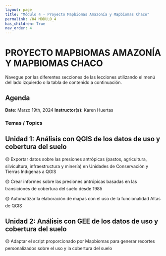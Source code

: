 ```yaml
---
layout: page
title: "Módulo 4 - Proyecto Mapbiomas Amazonía y Mapbiomas Chaco"
permalink: /04_MODULO_4
has_children: True
nav_order: 4
---
```


# PROYECTO MAPBIOMAS AMAZONÍA Y MAPBIOMAS CHACO
Navegue por las diferentes secciones de las lecciones utilizando el menú del lado izquierdo o la tabla de contenido a continuación.

## Agenda
**Date**: Marzo 19th, 2024
**Instructor(s):** Karen Huertas

### Temas / Topics

## Unidad 1: Análisis con QGIS de los datos de uso y cobertura del suelo

🟡 Exportar datos sobre las presiones antrópicas (pastos, agricultura, silvicultura, infraestructura y minería) en Unidades de Conservación y Tierras Indígenas a QGIS

🟡 Crear informes sobre las presiones antrópicas basadas en las transiciones de cobertura del suelo desde 1985

🟡 Automatizar la elaboración de mapas con el uso de la funcionalidad Altas de QGIS


## Unidad 2: Análisis con GEE de los datos de uso y cobertura del suelo
	
🟡 Adaptar el script proporcionado por Mapbiomas para generar recortes personalizados sobre el uso y la cobertura del suelo

